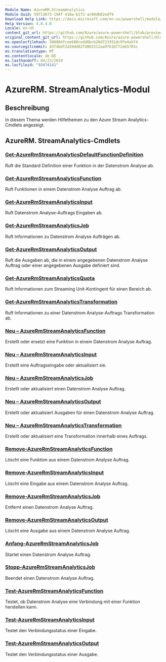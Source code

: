 ```yaml
---
Module Name: AzureRM.StreamAnalytics
Module Guid: 59713673-194f-418a-b1f2-ac60db82edf9
Download Help Link: https://docs.microsoft.com/en-us/powershell/module/azurerm.streamanalytics
Help Version: 4.0.4.0
Locale: en-US
content_git_url: https://github.com/Azure/azure-powershell/blob/preview/src/ResourceManager/StreamAnalytics/Commands.StreamAnalytics/help/AzureRM.StreamAnalytics.md
original_content_git_url: https://github.com/Azure/azure-powershell/blob/preview/src/ResourceManager/StreamAnalytics/Commands.StreamAnalytics/help/AzureRM.StreamAnalytics.md
ms.openlocfilehash: 508984fcee680cedd6bcb26d723351dc9fe4a5f4
ms.sourcegitcommit: 43f4bdf2a59dd82fd881512aa9761bf72eb5703c
ms.translationtype: MT
ms.contentlocale: de-DE
ms.lasthandoff: 04/23/2019
ms.locfileid: "93474141"
---
```

# AzureRM. StreamAnalytics-Modul
## Beschreibung
In diesem Thema werden Hilfethemen zu den Azure Stream Analytics-Cmdlets angezeigt.

## AzureRM. StreamAnalytics-Cmdlets
### [Get-AzureRmStreamAnalyticsDefaultFunctionDefinition](Get-AzureRmStreamAnalyticsDefaultFunctionDefinition.md)
Ruft die Standard Definition einer Funktion in der Datenstrom Analyse ab.

### [Get-AzureRmStreamAnalyticsFunction](Get-AzureRmStreamAnalyticsFunction.md)
Ruft Funktionen in einem Datenstrom Analyse Auftrag ab.

### [Get-AzureRmStreamAnalyticsInput](Get-AzureRmStreamAnalyticsInput.md)
Ruft Datenstrom Analyse-Auftrags Eingaben ab.

### [Get-AzureRmStreamAnalyticsJob](Get-AzureRmStreamAnalyticsJob.md)
Ruft Informationen zu Datenstrom Analyse Aufträgen ab.

### [Get-AzureRmStreamAnalyticsOutput](Get-AzureRmStreamAnalyticsOutput.md)
Ruft die Ausgaben ab, die in einem angegebenen Datenstrom Analyse Auftrag oder einer angegebenen Ausgabe definiert sind.

### [Get-AzureRmStreamAnalyticsQuota](Get-AzureRmStreamAnalyticsQuota.md)
Ruft Informationen zum Streaming Unit-Kontingent für einen Bereich ab.

### [Get-AzureRmStreamAnalyticsTransformation](Get-AzureRmStreamAnalyticsTransformation.md)
Ruft Informationen zu einer Datenstrom Analyse-Auftrags Transformation ab.

### [Neu – AzureRmStreamAnalyticsFunction](New-AzureRmStreamAnalyticsFunction.md)
Erstellt oder ersetzt eine Funktion in einem Datenstrom Analyse Auftrag.

### [Neu – AzureRmStreamAnalyticsInput](New-AzureRmStreamAnalyticsInput.md)
Erstellt eine Auftragseingabe oder aktualisiert sie.

### [Neu – AzureRmStreamAnalyticsJob](New-AzureRmStreamAnalyticsJob.md)
Erstellt oder aktualisiert einen Datenstrom Analyse Auftrag.

### [Neu – AzureRmStreamAnalyticsOutput](New-AzureRmStreamAnalyticsOutput.md)
Erstellt oder aktualisiert Ausgaben für einen Datenstrom Analyse Auftrag.

### [Neu – AzureRmStreamAnalyticsTransformation](New-AzureRmStreamAnalyticsTransformation.md)
Erstellt oder aktualisiert eine Transformation innerhalb eines Auftrags.

### [Remove-AzureRmStreamAnalyticsFunction](Remove-AzureRmStreamAnalyticsFunction.md)
Löscht eine Funktion aus einem Datenstrom Analyse Auftrag.

### [Remove-AzureRmStreamAnalyticsInput](Remove-AzureRmStreamAnalyticsInput.md)
Löscht eine Eingabe aus einem Datenstrom Analyse Auftrag.

### [Remove-AzureRmStreamAnalyticsJob](Remove-AzureRmStreamAnalyticsJob.md)
Entfernt einen Datenstrom Analyse Auftrag.

### [Remove-AzureRmStreamAnalyticsOutput](Remove-AzureRmStreamAnalyticsOutput.md)
Löscht eine Ausgabe aus einem Datenstrom Analyse Auftrag.

### [Anfang-AzureRmStreamAnalyticsJob](Start-AzureRmStreamAnalyticsJob.md)
Startet einen Datenstrom Analyse Auftrag.

### [Stopp-AzureRmStreamAnalyticsJob](Stop-AzureRmStreamAnalyticsJob.md)
Beendet einen Datenstrom Analyse Auftrag.

### [Test-AzureRmStreamAnalyticsFunction](Test-AzureRmStreamAnalyticsFunction.md)
Testet, ob Datenstrom Analyse eine Verbindung mit einer Funktion herstellen kann.

### [Test-AzureRmStreamAnalyticsInput](Test-AzureRmStreamAnalyticsInput.md)
Testet den Verbindungsstatus einer Eingabe.

### [Test-AzureRmStreamAnalyticsOutput](Test-AzureRmStreamAnalyticsOutput.md)
Testet den Verbindungsstatus einer Ausgabe.

